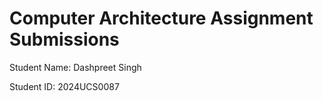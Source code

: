 # Computer Architecture Assignment Submissions

Student Name: Dashpreet Singh

Student ID: 2024UCS0087
